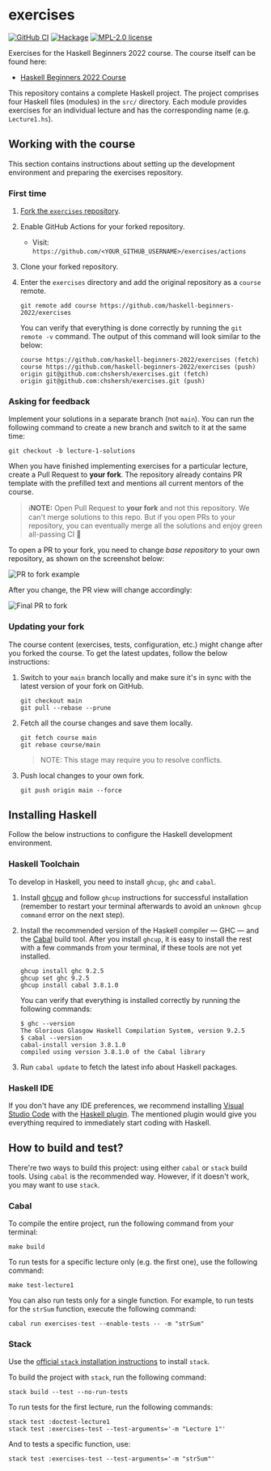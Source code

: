 # exercises

[![GitHub CI](https://github.com/haskell-beginners-2022/exercises/workflows/CI/badge.svg)](https://github.com/haskell-beginners-2022/exercises/actions)
[![Hackage](https://img.shields.io/hackage/v/exercises.svg?logo=haskell)](https://hackage.haskell.org/package/exercises)
[![MPL-2.0 license](https://img.shields.io/badge/license-MPL--2.0-blue.svg)](LICENSE)

Exercises for the Haskell Beginners 2022 course. The course itself can be found here:

* [Haskell Beginners 2022 Course](https://github.com/haskell-beginners-2022/course-plan)

This repository contains a complete Haskell project. The project
comprises four Haskell files (modules) in the `src/` directory. Each
module provides exercises for an individual lecture and has the
corresponding name (e.g. `Lecture1.hs`).

## Working with the course

This section contains instructions about setting up the development
environment and preparing the exercises repository.

### First time

1. [Fork the `exercises` repository](https://docs.github.com/en/free-pro-team@latest/github/getting-started-with-github/fork-a-repo).
2. Enable GitHub Actions for your forked repository.
    * Visit: `https://github.com/<YOUR_GITHUB_USERNAME>/exercises/actions`
3. Clone your forked repository.
4. Enter the `exercises` directory and add the original repository as a `course` remote.

    ```shell
    git remote add course https://github.com/haskell-beginners-2022/exercises
    ```

    You can verify that everything is done correctly by running the
    `git remote -v` command. The output of this command will look
    similar to the below:

    ```shell
    course https://github.com/haskell-beginners-2022/exercises (fetch)
    course https://github.com/haskell-beginners-2022/exercises (push)
    origin git@github.com:chshersh/exercises.git (fetch)
    origin git@github.com:chshersh/exercises.git (push)
    ```

### Asking for feedback

Implement your solutions in a separate branch (not `main`). You can
run the following command to create a new branch and switch to it at
the same time:

```shell
git checkout -b lecture-1-solutions
```

When you have finished implementing exercises for a particular lecture,
create a Pull Request to **your fork**. The repository already
contains PR template with the prefilled text and mentions all current
mentors of the course.

> ℹ️**NOTE:** Open Pull Request to **your fork** and not this
> repository. We can't merge solutions to this repo. But if you open
> PRs to your repository, you can eventually merge all the solutions
> and enjoy green all-passing CI 🍏

To open a PR to your fork, you need to change _base repository_ to
your own repository, as shown on the screenshot below:

![PR to fork example](https://user-images.githubusercontent.com/4276606/147921946-e9b84424-e76f-4f7a-8976-e33564ae1532.png)

After you change, the PR view will change accordingly:

![Final PR to fork](https://user-images.githubusercontent.com/4276606/147922107-78f80f23-e98c-47f8-8cb3-d20a8b2f771d.png)

### Updating your fork

The course content (exercises, tests, configuration, etc.) might
change after you forked the course. To get the latest updates, follow
the below instructions:

1. Switch to your `main` branch locally and make sure it's in sync
   with the latest version of your fork on GitHub.

    ```shell
    git checkout main
    git pull --rebase --prune
    ```

2. Fetch all the course changes and save them locally.

    ```shell
    git fetch course main
    git rebase course/main
    ```

    > NOTE: This stage may require you to resolve conflicts.

3. Push local changes to your own fork.

    ```shell
    git push origin main --force
    ```

## Installing Haskell

Follow the below instructions to configure the Haskell development
environment.

### Haskell Toolchain

To develop in Haskell, you need to install `ghcup`, `ghc` and `cabal`.

1. Install [ghcup](https://www.haskell.org/ghcup/) and follow `ghcup`
   instructions for successful installation (remember to restart your
   terminal afterwards to avoid an `unknown ghcup command` error on
   the next step).
2. Install the recommended version of the Haskell compiler — GHC — and the
   [Cabal](https://www.haskell.org/cabal/) build tool. After you install
   `ghcup`, it is easy to install the rest with a few commands from your
   terminal, if these tools are not yet installed.

    ```shell
    ghcup install ghc 9.2.5
    ghcup set ghc 9.2.5
    ghcup install cabal 3.8.1.0
    ```

	You can verify that everything is installed correctly by running
    the following commands:

    ```shell
    $ ghc --version
    The Glorious Glasgow Haskell Compilation System, version 9.2.5
    $ cabal --version
    cabal-install version 3.8.1.0
    compiled using version 3.8.1.0 of the Cabal library
    ```

4. Run `cabal update` to fetch the latest info about Haskell packages.

### Haskell IDE

If you don't have any IDE preferences, we recommend installing
[Visual Studio Code](https://code.visualstudio.com/download) with the
[Haskell plugin](https://marketplace.visualstudio.com/items?itemName=haskell.haskell).
The mentioned plugin would give you everything required to immediately start coding with Haskell.

## How to build and test?

There're two ways to build this project: using either `cabal` or
`stack` build tools. Using `cabal` is the recommended way. However, if
it doesn't work, you may want to use `stack`.

### Cabal

To compile the entire project, run the following command from your terminal:

```shell
make build
```

To run tests for a specific lecture only (e.g. the first one), use the
following command:

```shell
make test-lecture1
```

You can also run tests only for a single function. For example, to run
tests for the `strSum` function, execute the following command:

```shell
cabal run exercises-test --enable-tests -- -m "strSum"
```

### Stack

Use the [official `stack` installation instructions](https://docs.haskellstack.org/en/stable/install_and_upgrade/) to install `stack`.

To build the project with `stack`, run the following command:

```shell
stack build --test --no-run-tests
```

To run tests for the first lecture, run the following commands:

```shell
stack test :doctest-lecture1
stack test :exercises-test --test-arguments='-m "Lecture 1"'
```

And to tests a specific function, use:

```shell
stack test :exercises-test --test-arguments='-m "strSum"'
```
